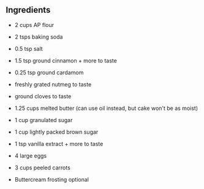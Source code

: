 ## Ingredients

- 2 cups AP flour
- 2 tsps baking soda
- 0.5 tsp salt
- 1.5 tsp ground cinnamon + more to taste
- 0.25 tsp ground cardamom
- freshly grated nutmeg to taste
- ground cloves to taste
- 1.25 cups melted butter (can use oil instead, but cake won't be as moist)
- 1 cup granulated sugar
- 1 cup lightly packed brown sugar
- 1 tsp vanilla extract + more to taste
- 4 large eggs
- 3 cups peeled carrots

- Buttercream frosting optional